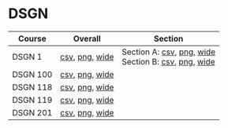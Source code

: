 # DSGN

| Course | Overall | Section |
| ------ | ------- | ------- |
| DSGN 1 | [csv](https://github.com/UCSD-Historical-Enrollment-Data/2023Fall/blob/main/overall/DSGN%201.csv), [png](https://raw.githubusercontent.com/UCSD-Historical-Enrollment-Data/2023Fall/main/plot_overall/DSGN%201.png), [wide](https://raw.githubusercontent.com/UCSD-Historical-Enrollment-Data/2023Fall/main/plot_overall_wide/DSGN%201.png) | Section A: [csv](https://github.com/UCSD-Historical-Enrollment-Data/2023Fall/blob/main/section/DSGN%201_A.csv), [png](https://raw.githubusercontent.com/UCSD-Historical-Enrollment-Data/2023Fall/main/plot_section/DSGN%201_A.png), [wide](https://raw.githubusercontent.com/UCSD-Historical-Enrollment-Data/2023Fall/main/plot_section_wide/DSGN%201_A.png)<br>Section B: [csv](https://github.com/UCSD-Historical-Enrollment-Data/2023Fall/blob/main/section/DSGN%201_B.csv), [png](https://raw.githubusercontent.com/UCSD-Historical-Enrollment-Data/2023Fall/main/plot_section/DSGN%201_B.png), [wide](https://raw.githubusercontent.com/UCSD-Historical-Enrollment-Data/2023Fall/main/plot_section_wide/DSGN%201_B.png) |
| DSGN 100 | [csv](https://github.com/UCSD-Historical-Enrollment-Data/2023Fall/blob/main/overall/DSGN%20100.csv), [png](https://raw.githubusercontent.com/UCSD-Historical-Enrollment-Data/2023Fall/main/plot_overall/DSGN%20100.png), [wide](https://raw.githubusercontent.com/UCSD-Historical-Enrollment-Data/2023Fall/main/plot_overall_wide/DSGN%20100.png) |  |
| DSGN 118 | [csv](https://github.com/UCSD-Historical-Enrollment-Data/2023Fall/blob/main/overall/DSGN%20118.csv), [png](https://raw.githubusercontent.com/UCSD-Historical-Enrollment-Data/2023Fall/main/plot_overall/DSGN%20118.png), [wide](https://raw.githubusercontent.com/UCSD-Historical-Enrollment-Data/2023Fall/main/plot_overall_wide/DSGN%20118.png) |  |
| DSGN 119 | [csv](https://github.com/UCSD-Historical-Enrollment-Data/2023Fall/blob/main/overall/DSGN%20119.csv), [png](https://raw.githubusercontent.com/UCSD-Historical-Enrollment-Data/2023Fall/main/plot_overall/DSGN%20119.png), [wide](https://raw.githubusercontent.com/UCSD-Historical-Enrollment-Data/2023Fall/main/plot_overall_wide/DSGN%20119.png) |  |
| DSGN 201 | [csv](https://github.com/UCSD-Historical-Enrollment-Data/2023Fall/blob/main/overall/DSGN%20201.csv), [png](https://raw.githubusercontent.com/UCSD-Historical-Enrollment-Data/2023Fall/main/plot_overall/DSGN%20201.png), [wide](https://raw.githubusercontent.com/UCSD-Historical-Enrollment-Data/2023Fall/main/plot_overall_wide/DSGN%20201.png) |  |
